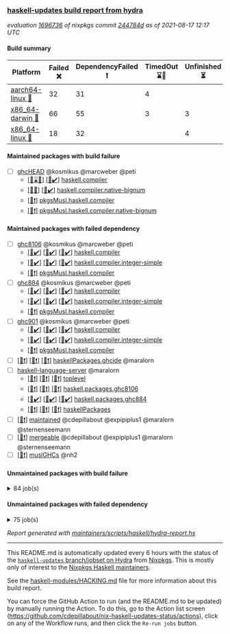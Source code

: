 ### [haskell-updates build report from hydra](https://hydra.nixos.org/jobset/nixpkgs/haskell-updates)
*evaluation [1696736](https://hydra.nixos.org/eval/1696736) of nixpkgs commit [244784d](https://github.com/NixOS/nixpkgs/commits/244784d1322ca553c2501abaffbe91b36bf20ef6) as of 2021-08-17 12:17 UTC*
#### Build summary

 | Platform | Failed :x: | DependencyFailed :heavy_exclamation_mark: | TimedOut :hourglass::no_entry_sign: | Unfinished :hourglass_flowing_sand: | Success :heavy_check_mark: | 
 | --- | --- | --- | --- | --- | --- | 
 | [aarch64-linux :iphone:](https://hydra.nixos.org/eval/1696736?filter=.aarch64-linux) | 32 | 31 | 4 |  | 6650 | 
 | [x86_64-darwin :apple:](https://hydra.nixos.org/eval/1696736?filter=.x86_64-darwin) | 66 | 55 | 3 | 3 | 6543 | 
 | [x86_64-linux :penguin:](https://hydra.nixos.org/eval/1696736?filter=.x86_64-linux) | 18 | 32 |  | 4 | 6715 | 
#### Maintained packages with build failure
- [ ] [ghcHEAD](https://hydra.nixos.org/eval/1696736?filter=ghcHEAD) @kosmikus @marcweber @peti
  - [[:apple::hourglass::no_entry_sign:]](https://hydra.nixos.org/build/149762652) [[:penguin::heavy_check_mark:]](https://hydra.nixos.org/build/149762655) [haskell.compiler](https://hydra.nixos.org/eval/1696736?filter=haskell.compiler.ghcHEAD)
  - [[:apple::x:]](https://hydra.nixos.org/build/149762651) [[:penguin::heavy_check_mark:]](https://hydra.nixos.org/build/149762660) [haskell.compiler.native-bignum](https://hydra.nixos.org/eval/1696736?filter=haskell.compiler.native-bignum.ghcHEAD)
  -  [[:penguin::heavy_exclamation_mark:]](https://hydra.nixos.org/build/149762654) [pkgsMusl.haskell.compiler](https://hydra.nixos.org/eval/1696736?filter=pkgsMusl.haskell.compiler.ghcHEAD)
  -  [[:penguin::heavy_exclamation_mark:]](https://hydra.nixos.org/build/149762657) [pkgsMusl.haskell.compiler.native-bignum](https://hydra.nixos.org/eval/1696736?filter=pkgsMusl.haskell.compiler.native-bignum.ghcHEAD)
#### Maintained packages with failed dependency
- [ ] [ghc8106](https://hydra.nixos.org/eval/1696736?filter=ghc8106) @kosmikus @marcweber @peti
  - [[:iphone::heavy_check_mark:]](https://hydra.nixos.org/build/150094919) [[:apple::heavy_check_mark:]](https://hydra.nixos.org/build/150090377) [[:penguin::heavy_check_mark:]](https://hydra.nixos.org/build/150082531) [haskell.compiler](https://hydra.nixos.org/eval/1696736?filter=haskell.compiler.ghc8106)
  - [[:iphone::heavy_check_mark:]](https://hydra.nixos.org/build/150095491) [[:apple::heavy_check_mark:]](https://hydra.nixos.org/build/150099291) [[:penguin::heavy_check_mark:]](https://hydra.nixos.org/build/150099706) [haskell.compiler.integer-simple](https://hydra.nixos.org/eval/1696736?filter=haskell.compiler.integer-simple.ghc8106)
  -   [[:penguin::heavy_exclamation_mark:]](https://hydra.nixos.org/build/150082017) [pkgsMusl.haskell.compiler](https://hydra.nixos.org/eval/1696736?filter=pkgsMusl.haskell.compiler.ghc8106)
- [ ] [ghc884](https://hydra.nixos.org/eval/1696736?filter=ghc884) @kosmikus @marcweber @peti
  - [[:iphone::heavy_check_mark:]](https://hydra.nixos.org/build/149075490) [[:apple::heavy_check_mark:]](https://hydra.nixos.org/build/149083306) [[:penguin::heavy_check_mark:]](https://hydra.nixos.org/build/149066528) [haskell.compiler](https://hydra.nixos.org/eval/1696736?filter=haskell.compiler.ghc884)
  - [[:iphone::heavy_check_mark:]](https://hydra.nixos.org/build/149083386) [[:apple::heavy_check_mark:]](https://hydra.nixos.org/build/149077833) [[:penguin::heavy_check_mark:]](https://hydra.nixos.org/build/149077975) [haskell.compiler.integer-simple](https://hydra.nixos.org/eval/1696736?filter=haskell.compiler.integer-simple.ghc884)
  -   [[:penguin::heavy_exclamation_mark:]](https://hydra.nixos.org/build/149067042) [pkgsMusl.haskell.compiler](https://hydra.nixos.org/eval/1696736?filter=pkgsMusl.haskell.compiler.ghc884)
- [ ] [ghc901](https://hydra.nixos.org/eval/1696736?filter=ghc901) @kosmikus @marcweber @peti
  - [[:iphone::heavy_check_mark:]](https://hydra.nixos.org/build/149068612) [[:apple::heavy_check_mark:]](https://hydra.nixos.org/build/149075244) [[:penguin::heavy_check_mark:]](https://hydra.nixos.org/build/149070685) [haskell.compiler](https://hydra.nixos.org/eval/1696736?filter=haskell.compiler.ghc901)
  - [[:iphone::heavy_check_mark:]](https://hydra.nixos.org/build/149066552) [[:apple::heavy_check_mark:]](https://hydra.nixos.org/build/149080745) [[:penguin::heavy_check_mark:]](https://hydra.nixos.org/build/149081821) [haskell.compiler.integer-simple](https://hydra.nixos.org/eval/1696736?filter=haskell.compiler.integer-simple.ghc901)
  -   [[:penguin::heavy_exclamation_mark:]](https://hydra.nixos.org/build/149065866) [pkgsMusl.haskell.compiler](https://hydra.nixos.org/eval/1696736?filter=pkgsMusl.haskell.compiler.ghc901)
- [ ] [[:iphone::heavy_exclamation_mark:]](https://hydra.nixos.org/build/150090385) [[:apple::heavy_exclamation_mark:]](https://hydra.nixos.org/build/150094978) [[:penguin::heavy_exclamation_mark:]](https://hydra.nixos.org/build/150099714) [haskellPackages.ghcide](https://hydra.nixos.org/eval/1696736?filter=haskellPackages.ghcide) @maralorn
- [ ] [haskell-language-server](https://hydra.nixos.org/eval/1696736?filter=haskell-language-server) @maralorn
  - [[:iphone::heavy_exclamation_mark:]](https://hydra.nixos.org/build/150098978) [[:apple::heavy_exclamation_mark:]](https://hydra.nixos.org/build/150089108) [[:penguin::heavy_exclamation_mark:]](https://hydra.nixos.org/build/150090858) [toplevel](https://hydra.nixos.org/eval/1696736?filter=haskell-language-server)
  - [[:iphone::heavy_exclamation_mark:]](https://hydra.nixos.org/build/150098113) [[:apple::heavy_exclamation_mark:]](https://hydra.nixos.org/build/150084200) [[:penguin::heavy_exclamation_mark:]](https://hydra.nixos.org/build/150093971) [haskell.packages.ghc8106](https://hydra.nixos.org/eval/1696736?filter=haskell.packages.ghc8106.haskell-language-server)
  - [[:iphone::heavy_check_mark:]](https://hydra.nixos.org/build/149780245) [[:apple::heavy_check_mark:]](https://hydra.nixos.org/build/149780210) [[:penguin::heavy_check_mark:]](https://hydra.nixos.org/build/149780195) [haskell.packages.ghc884](https://hydra.nixos.org/eval/1696736?filter=haskell.packages.ghc884.haskell-language-server)
  - [[:iphone::heavy_exclamation_mark:]](https://hydra.nixos.org/build/150085239) [[:apple::heavy_exclamation_mark:]](https://hydra.nixos.org/build/150089340) [[:penguin::heavy_exclamation_mark:]](https://hydra.nixos.org/build/150097246) [haskellPackages](https://hydra.nixos.org/eval/1696736?filter=haskellPackages.haskell-language-server)
- [ ] [[:penguin::heavy_exclamation_mark:]](https://hydra.nixos.org/build/150113907) [maintained](https://hydra.nixos.org/eval/1696736?filter=maintained) @cdepillabout @expipiplus1 @maralorn @sternenseemann
- [ ] [[:penguin::heavy_exclamation_mark:]](https://hydra.nixos.org/build/150084491) [mergeable](https://hydra.nixos.org/eval/1696736?filter=mergeable) @cdepillabout @expipiplus1 @maralorn @sternenseemann
- [ ] [[:penguin::heavy_exclamation_mark:]](https://hydra.nixos.org/build/150114134) [muslGHCs](https://hydra.nixos.org/eval/1696736?filter=muslGHCs) @nh2
#### Unmaintained packages with build failure
<details><summary>84 job(s) </summary>

- [ ] [[:iphone::heavy_check_mark:]](https://hydra.nixos.org/build/150088361) [[:apple::x:]](https://hydra.nixos.org/build/150084937) [[:penguin::heavy_check_mark:]](https://hydra.nixos.org/build/150081648) [haskellPackages.FractalArt](https://hydra.nixos.org/eval/1696736?filter=haskellPackages.FractalArt) 
- [ ] [[:iphone::x:]](https://hydra.nixos.org/build/150090257) [[:apple::heavy_check_mark:]](https://hydra.nixos.org/build/150097595) [[:penguin::heavy_check_mark:]](https://hydra.nixos.org/build/150091237) [haskellPackages.HsASA](https://hydra.nixos.org/eval/1696736?filter=haskellPackages.HsASA) 
- [ ] [[:iphone::x:]](https://hydra.nixos.org/build/150091684) [[:apple::heavy_check_mark:]](https://hydra.nixos.org/build/150099072) [[:penguin::heavy_check_mark:]](https://hydra.nixos.org/build/150098716) [haskellPackages.OrderedBits](https://hydra.nixos.org/eval/1696736?filter=haskellPackages.OrderedBits) 
- [ ] [[:iphone::x:]](https://hydra.nixos.org/build/150099815) [[:apple::x:]](https://hydra.nixos.org/build/150085285) [[:penguin::x:]](https://hydra.nixos.org/build/150083936) [haskellPackages.Yogurt](https://hydra.nixos.org/eval/1696736?filter=haskellPackages.Yogurt) 
- [ ] [[:iphone::x:]](https://hydra.nixos.org/build/150100570) [[:apple::heavy_check_mark:]](https://hydra.nixos.org/build/150097972) [[:penguin::heavy_check_mark:]](https://hydra.nixos.org/build/150088179) [haskellPackages.accelerate-llvm](https://hydra.nixos.org/eval/1696736?filter=haskellPackages.accelerate-llvm) 
- [ ] [[:iphone::x:]](https://hydra.nixos.org/build/150091924) [[:apple::x:]](https://hydra.nixos.org/build/150097759) [[:penguin::x:]](https://hydra.nixos.org/build/150097808) [haskellPackages.arith-encode](https://hydra.nixos.org/eval/1696736?filter=haskellPackages.arith-encode) 
- [ ] [[:iphone::heavy_check_mark:]](https://hydra.nixos.org/build/150083078) [[:apple::heavy_check_mark:]](https://hydra.nixos.org/build/150101258) [[:penguin::x:]](https://hydra.nixos.org/build/150100430) [haskellPackages.astro](https://hydra.nixos.org/eval/1696736?filter=haskellPackages.astro) 
- [ ] [[:iphone::x:]](https://hydra.nixos.org/build/150093322) [[:apple::x:]](https://hydra.nixos.org/build/150083708) [[:penguin::x:]](https://hydra.nixos.org/build/150087521) [haskellPackages.byline](https://hydra.nixos.org/eval/1696736?filter=haskellPackages.byline) 
- [ ] [[:iphone::heavy_check_mark:]](https://hydra.nixos.org/build/150099520) [[:apple::x:]](https://hydra.nixos.org/build/150097420) [[:penguin::heavy_check_mark:]](https://hydra.nixos.org/build/150089790) [haskellPackages.chiphunk](https://hydra.nixos.org/eval/1696736?filter=haskellPackages.chiphunk) 
- [ ] [[:iphone::x:]](https://hydra.nixos.org/build/150095128) [[:apple::x:]](https://hydra.nixos.org/build/150085174) [[:penguin::x:]](https://hydra.nixos.org/build/150096624) [haskellPackages.containers-unicode-symbols](https://hydra.nixos.org/eval/1696736?filter=haskellPackages.containers-unicode-symbols) 
- [ ] [[:iphone::heavy_check_mark:]](https://hydra.nixos.org/build/150083367) [[:apple::x:]](https://hydra.nixos.org/build/150092679) [[:penguin::heavy_check_mark:]](https://hydra.nixos.org/build/150096606) [haskellPackages.discount](https://hydra.nixos.org/eval/1696736?filter=haskellPackages.discount) 
- [ ] [[:iphone::heavy_check_mark:]](https://hydra.nixos.org/build/150100849) [[:apple::x:]](https://hydra.nixos.org/build/150082699) [[:penguin::heavy_check_mark:]](https://hydra.nixos.org/build/150100815) [haskellPackages.diskhash](https://hydra.nixos.org/eval/1696736?filter=haskellPackages.diskhash) 
- [ ] [[:iphone::heavy_check_mark:]](https://hydra.nixos.org/build/150099687) [[:apple::heavy_check_mark:]](https://hydra.nixos.org/build/150087104) [[:penguin::x:]](https://hydra.nixos.org/build/150091699) [haskellPackages.docusign-base](https://hydra.nixos.org/eval/1696736?filter=haskellPackages.docusign-base) 
- [ ] [[:iphone::x:]](https://hydra.nixos.org/build/150081618) [[:apple::x:]](https://hydra.nixos.org/build/150095149) [[:penguin::heavy_check_mark:]](https://hydra.nixos.org/build/150082159) [haskellPackages.easytensor](https://hydra.nixos.org/eval/1696736?filter=haskellPackages.easytensor) 
- [ ] [[:iphone::heavy_check_mark:]](https://hydra.nixos.org/build/150088520) [[:apple::x:]](https://hydra.nixos.org/build/150087774) [[:penguin::heavy_check_mark:]](https://hydra.nixos.org/build/150085729) [haskellPackages.epub-tools](https://hydra.nixos.org/eval/1696736?filter=haskellPackages.epub-tools) 
- [ ] [[:iphone::heavy_check_mark:]](https://hydra.nixos.org/build/150084799) [[:apple::x:]](https://hydra.nixos.org/build/150093320) [[:penguin::heavy_check_mark:]](https://hydra.nixos.org/build/150096444) [haskellPackages.exinst](https://hydra.nixos.org/eval/1696736?filter=haskellPackages.exinst) 
- [ ] [[:iphone::heavy_check_mark:]](https://hydra.nixos.org/build/150101223) [[:apple::x:]](https://hydra.nixos.org/build/150092715) [[:penguin::heavy_check_mark:]](https://hydra.nixos.org/build/150084873) [haskellPackages.float128](https://hydra.nixos.org/eval/1696736?filter=haskellPackages.float128) 
- [ ] [[:iphone::x:]](https://hydra.nixos.org/build/150094536) [[:apple::heavy_check_mark:]](https://hydra.nixos.org/build/150095176) [[:penguin::heavy_check_mark:]](https://hydra.nixos.org/build/150093423) [haskellPackages.freetype2](https://hydra.nixos.org/eval/1696736?filter=haskellPackages.freetype2) 
- [ ] [[:iphone::x:]](https://hydra.nixos.org/build/150095215) [[:apple::x:]](https://hydra.nixos.org/build/150081029) [[:penguin::x:]](https://hydra.nixos.org/build/150093314) [haskellPackages.ghc-api-compat](https://hydra.nixos.org/eval/1696736?filter=haskellPackages.ghc-api-compat) 
- [ ] [[:iphone::heavy_check_mark:]](https://hydra.nixos.org/build/150098710) [[:apple::x:]](https://hydra.nixos.org/build/150083038) [[:penguin::heavy_check_mark:]](https://hydra.nixos.org/build/150098406) [haskellPackages.gi-gdkx11](https://hydra.nixos.org/eval/1696736?filter=haskellPackages.gi-gdkx11) 
- [ ] [[:iphone::x:]](https://hydra.nixos.org/build/150086836) [[:penguin::heavy_check_mark:]](https://hydra.nixos.org/build/150096892) [haskellPackages.gnome-keyring](https://hydra.nixos.org/eval/1696736?filter=haskellPackages.gnome-keyring) 
- [ ] [[:iphone::heavy_check_mark:]](https://hydra.nixos.org/build/150088819) [[:apple::x:]](https://hydra.nixos.org/build/150087012) [[:penguin::heavy_check_mark:]](https://hydra.nixos.org/build/150081872) [haskellPackages.gtk-traymanager](https://hydra.nixos.org/eval/1696736?filter=haskellPackages.gtk-traymanager) 
- [ ] [[:iphone::heavy_check_mark:]](https://hydra.nixos.org/build/150091424) [[:apple::x:]](https://hydra.nixos.org/build/150096007) [[:penguin::heavy_check_mark:]](https://hydra.nixos.org/build/150083759) [haskellPackages.hamid](https://hydra.nixos.org/eval/1696736?filter=haskellPackages.hamid) 
- [ ] [[:iphone::heavy_check_mark:]](https://hydra.nixos.org/build/150088615) [[:apple::x:]](https://hydra.nixos.org/build/150081839) [[:penguin::heavy_check_mark:]](https://hydra.nixos.org/build/150092032) [haskellPackages.hid](https://hydra.nixos.org/eval/1696736?filter=haskellPackages.hid) 
- [ ] [[:iphone::heavy_check_mark:]](https://hydra.nixos.org/build/150097118) [[:apple::x:]](https://hydra.nixos.org/build/150090143) [[:penguin::heavy_check_mark:]](https://hydra.nixos.org/build/150100494) [haskellPackages.higher-leveldb](https://hydra.nixos.org/eval/1696736?filter=haskellPackages.higher-leveldb) 
- [ ] [[:iphone::heavy_check_mark:]](https://hydra.nixos.org/build/150085985) [[:apple::x:]](https://hydra.nixos.org/build/150091049) [[:penguin::heavy_check_mark:]](https://hydra.nixos.org/build/150084549) [haskellPackages.highlight](https://hydra.nixos.org/eval/1696736?filter=haskellPackages.highlight) 
- [ ] [[:iphone::heavy_check_mark:]](https://hydra.nixos.org/build/150094343) [[:apple::x:]](https://hydra.nixos.org/build/150094632) [[:penguin::heavy_check_mark:]](https://hydra.nixos.org/build/150086907) [haskellPackages.hmatrix-morpheus](https://hydra.nixos.org/eval/1696736?filter=haskellPackages.hmatrix-morpheus) 
- [ ] [[:iphone::heavy_check_mark:]](https://hydra.nixos.org/build/150086254) [[:apple::x:]](https://hydra.nixos.org/build/150086607) [[:penguin::heavy_check_mark:]](https://hydra.nixos.org/build/150097123) [haskellPackages.hmidi](https://hydra.nixos.org/eval/1696736?filter=haskellPackages.hmidi) 
- [ ] [[:iphone::x:]](https://hydra.nixos.org/build/150086379) [[:apple::x:]](https://hydra.nixos.org/build/150089456) [[:penguin::x:]](https://hydra.nixos.org/build/150089039) [haskellPackages.hoq](https://hydra.nixos.org/eval/1696736?filter=haskellPackages.hoq) 
- [ ] [[:iphone::x:]](https://hydra.nixos.org/build/150098660) [[:apple::heavy_check_mark:]](https://hydra.nixos.org/build/150096916) [[:penguin::heavy_check_mark:]](https://hydra.nixos.org/build/150081785) [haskellPackages.hq](https://hydra.nixos.org/eval/1696736?filter=haskellPackages.hq) 
- [ ] [[:iphone::heavy_check_mark:]](https://hydra.nixos.org/build/150091597) [[:apple::x:]](https://hydra.nixos.org/build/150088213) [[:penguin::heavy_check_mark:]](https://hydra.nixos.org/build/150082068) [haskellPackages.hs](https://hydra.nixos.org/eval/1696736?filter=haskellPackages.hs) 
- [ ] [[:iphone::x:]](https://hydra.nixos.org/build/150093380) [[:apple::x:]](https://hydra.nixos.org/build/150084426) [[:penguin::x:]](https://hydra.nixos.org/build/150099587) [haskellPackages.hsnock](https://hydra.nixos.org/eval/1696736?filter=haskellPackages.hsnock) 
- [ ] [[:iphone::heavy_check_mark:]](https://hydra.nixos.org/build/150085242) [[:apple::x:]](https://hydra.nixos.org/build/150095195) [[:penguin::heavy_check_mark:]](https://hydra.nixos.org/build/150082480) [haskellPackages.hsshellscript](https://hydra.nixos.org/eval/1696736?filter=haskellPackages.hsshellscript) 
- [ ] [[:iphone::heavy_check_mark:]](https://hydra.nixos.org/build/150084722) [[:apple::x:]](https://hydra.nixos.org/build/150088405) [[:penguin::heavy_check_mark:]](https://hydra.nixos.org/build/150100156) [haskellPackages.hssourceinfo](https://hydra.nixos.org/eval/1696736?filter=haskellPackages.hssourceinfo) 
- [ ] [[:iphone::heavy_check_mark:]](https://hydra.nixos.org/build/150093487) [[:apple::x:]](https://hydra.nixos.org/build/150084561) [[:penguin::heavy_check_mark:]](https://hydra.nixos.org/build/150085945) [haskellPackages.huckleberry](https://hydra.nixos.org/eval/1696736?filter=haskellPackages.huckleberry) 
- [ ] [[:iphone::x:]](https://hydra.nixos.org/build/150098645) [[:apple::x:]](https://hydra.nixos.org/build/150100675) [[:penguin::x:]](https://hydra.nixos.org/build/150095014) [haskellPackages.husky](https://hydra.nixos.org/eval/1696736?filter=haskellPackages.husky) 
- [ ] [[:iphone::heavy_check_mark:]](https://hydra.nixos.org/build/150090832) [[:apple::x:]](https://hydra.nixos.org/build/150097546) [[:penguin::heavy_check_mark:]](https://hydra.nixos.org/build/150082541) [haskellPackages.ipcvar](https://hydra.nixos.org/eval/1696736?filter=haskellPackages.ipcvar) 
- [ ] [[:iphone::heavy_check_mark:]](https://hydra.nixos.org/build/150088565) [[:apple::x:]](https://hydra.nixos.org/build/150091925) [[:penguin::heavy_check_mark:]](https://hydra.nixos.org/build/150100081) [haskellPackages.junit-xml](https://hydra.nixos.org/eval/1696736?filter=haskellPackages.junit-xml) 
- [ ] [[:iphone::heavy_check_mark:]](https://hydra.nixos.org/build/150097453) [[:apple::x:]](https://hydra.nixos.org/build/150099205) [[:penguin::heavy_check_mark:]](https://hydra.nixos.org/build/150095013) [haskellPackages.keep-alive](https://hydra.nixos.org/eval/1696736?filter=haskellPackages.keep-alive) 
- [ ] [[:iphone::heavy_check_mark:]](https://hydra.nixos.org/build/150093357) [[:apple::x:]](https://hydra.nixos.org/build/150089917) [[:penguin::heavy_check_mark:]](https://hydra.nixos.org/build/150094822) [haskellPackages.leveldb-haskell-fork](https://hydra.nixos.org/eval/1696736?filter=haskellPackages.leveldb-haskell-fork) 
- [ ] [[:iphone::x:]](https://hydra.nixos.org/build/150082816) [[:apple::heavy_check_mark:]](https://hydra.nixos.org/build/150091376) [[:penguin::heavy_check_mark:]](https://hydra.nixos.org/build/150086974) [haskellPackages.libBF](https://hydra.nixos.org/eval/1696736?filter=haskellPackages.libBF) 
- [ ] [[:iphone::heavy_check_mark:]](https://hydra.nixos.org/build/150082416) [[:apple::x:]](https://hydra.nixos.org/build/150096175) [[:penguin::heavy_check_mark:]](https://hydra.nixos.org/build/150086004) [haskellPackages.loc](https://hydra.nixos.org/eval/1696736?filter=haskellPackages.loc) 
- [ ] [[:iphone::x:]](https://hydra.nixos.org/build/150087445) [[:apple::heavy_check_mark:]](https://hydra.nixos.org/build/150089666) [[:penguin::heavy_check_mark:]](https://hydra.nixos.org/build/150090581) [haskellPackages.long-double](https://hydra.nixos.org/eval/1696736?filter=haskellPackages.long-double) 
- [ ] [[:iphone::heavy_check_mark:]](https://hydra.nixos.org/build/150096988) [[:apple::x:]](https://hydra.nixos.org/build/150095977) [[:penguin::heavy_check_mark:]](https://hydra.nixos.org/build/150089210) [haskellPackages.mediawiki2latex](https://hydra.nixos.org/eval/1696736?filter=haskellPackages.mediawiki2latex) 
- [ ] [[:iphone::heavy_check_mark:]](https://hydra.nixos.org/build/150086110) [[:apple::x:]](https://hydra.nixos.org/build/150081670) [[:penguin::heavy_check_mark:]](https://hydra.nixos.org/build/150101005) [haskellPackages.mercury-api](https://hydra.nixos.org/eval/1696736?filter=haskellPackages.mercury-api) 
- [ ] [[:iphone::x:]](https://hydra.nixos.org/build/150088138) [[:apple::x:]](https://hydra.nixos.org/build/150084525) [[:penguin::x:]](https://hydra.nixos.org/build/150091133) [haskellPackages.miniforth](https://hydra.nixos.org/eval/1696736?filter=haskellPackages.miniforth) 
- [ ] [[:iphone::x:]](https://hydra.nixos.org/build/150099672) [[:apple::x:]](https://hydra.nixos.org/build/150083942) [[:penguin::x:]](https://hydra.nixos.org/build/150099244) [haskellPackages.mkcabal](https://hydra.nixos.org/eval/1696736?filter=haskellPackages.mkcabal) 
- [ ] [[:iphone::heavy_check_mark:]](https://hydra.nixos.org/build/150086031) [[:apple::x:]](https://hydra.nixos.org/build/150087128) [[:penguin::heavy_check_mark:]](https://hydra.nixos.org/build/150098647) [haskellPackages.nano-cryptr](https://hydra.nixos.org/eval/1696736?filter=haskellPackages.nano-cryptr) 
- [ ] [[:iphone::x:]](https://hydra.nixos.org/build/150086905) [[:apple::heavy_check_mark:]](https://hydra.nixos.org/build/150097185) [[:penguin::heavy_check_mark:]](https://hydra.nixos.org/build/150090394) [haskellPackages.nlopt-haskell](https://hydra.nixos.org/eval/1696736?filter=haskellPackages.nlopt-haskell) 
- [ ] [[:iphone::heavy_check_mark:]](https://hydra.nixos.org/build/150082464) [[:apple::x:]](https://hydra.nixos.org/build/150092234) [[:penguin::heavy_check_mark:]](https://hydra.nixos.org/build/150084341) [haskellPackages.opencv](https://hydra.nixos.org/eval/1696736?filter=haskellPackages.opencv) 
- [ ] [[:iphone::heavy_check_mark:]](https://hydra.nixos.org/build/150086804) [[:apple::x:]](https://hydra.nixos.org/build/150095578) [[:penguin::heavy_check_mark:]](https://hydra.nixos.org/build/150098070) [haskellPackages.persistent-pagination](https://hydra.nixos.org/eval/1696736?filter=haskellPackages.persistent-pagination) 
- [ ] [[:iphone::x:]](https://hydra.nixos.org/build/150096747) [[:apple::heavy_check_mark:]](https://hydra.nixos.org/build/150088680) [[:penguin::heavy_check_mark:]](https://hydra.nixos.org/build/150082326) [haskellPackages.picosat](https://hydra.nixos.org/eval/1696736?filter=haskellPackages.picosat) 
- [ ] [[:iphone::heavy_check_mark:]](https://hydra.nixos.org/build/150091270) [[:apple::x:]](https://hydra.nixos.org/build/150089249) [[:penguin::heavy_check_mark:]](https://hydra.nixos.org/build/150087715) [haskellPackages.ping-wrapper](https://hydra.nixos.org/eval/1696736?filter=haskellPackages.ping-wrapper) 
- [ ] [[:iphone::heavy_check_mark:]](https://hydra.nixos.org/build/150100366) [[:apple::x:]](https://hydra.nixos.org/build/150091748) [[:penguin::heavy_check_mark:]](https://hydra.nixos.org/build/150097551) [haskellPackages.pipes-zlib](https://hydra.nixos.org/eval/1696736?filter=haskellPackages.pipes-zlib) 
- [ ] [[:iphone::x:]](https://hydra.nixos.org/build/150099669) [[:apple::heavy_check_mark:]](https://hydra.nixos.org/build/150089238) [[:penguin::heavy_check_mark:]](https://hydra.nixos.org/build/150087439) [haskellPackages.poker](https://hydra.nixos.org/eval/1696736?filter=haskellPackages.poker) 
- [ ] [[:iphone::x:]](https://hydra.nixos.org/build/150092632) [[:apple::x:]](https://hydra.nixos.org/build/150099948) [[:penguin::x:]](https://hydra.nixos.org/build/150092320) [haskellPackages.pomaps](https://hydra.nixos.org/eval/1696736?filter=haskellPackages.pomaps) 
- [ ] [[:iphone::heavy_check_mark:]](https://hydra.nixos.org/build/150082444) [[:apple::x:]](https://hydra.nixos.org/build/150090439) [[:penguin::heavy_check_mark:]](https://hydra.nixos.org/build/150091857) [haskellPackages.posix-socket](https://hydra.nixos.org/eval/1696736?filter=haskellPackages.posix-socket) 
- [ ] [[:iphone::heavy_check_mark:]](https://hydra.nixos.org/build/150090041) [[:apple::x:]](https://hydra.nixos.org/build/150082567) [[:penguin::heavy_check_mark:]](https://hydra.nixos.org/build/150090200) [haskellPackages.posix-timer](https://hydra.nixos.org/eval/1696736?filter=haskellPackages.posix-timer) 
- [ ] [[:iphone::heavy_check_mark:]](https://hydra.nixos.org/build/150088861) [[:apple::heavy_check_mark:]](https://hydra.nixos.org/build/150088538) [[:penguin::x:]](https://hydra.nixos.org/build/150092382) [haskellPackages.powerqueue-distributed](https://hydra.nixos.org/eval/1696736?filter=haskellPackages.powerqueue-distributed) 
- [ ] [[:iphone::heavy_check_mark:]](https://hydra.nixos.org/build/150087895) [[:apple::x:]](https://hydra.nixos.org/build/150086976) [[:penguin::heavy_check_mark:]](https://hydra.nixos.org/build/150101233) [haskellPackages.pthread](https://hydra.nixos.org/eval/1696736?filter=haskellPackages.pthread) 
- [ ] [[:iphone::x:]](https://hydra.nixos.org/build/150088511) [[:apple::heavy_check_mark:]](https://hydra.nixos.org/build/150096613) [[:penguin::heavy_check_mark:]](https://hydra.nixos.org/build/150088256) [haskellPackages.ptr-poker](https://hydra.nixos.org/eval/1696736?filter=haskellPackages.ptr-poker) 
- [ ] [[:iphone::x:]](https://hydra.nixos.org/build/150084202) [[:apple::x:]](https://hydra.nixos.org/build/150098874) [[:penguin::x:]](https://hydra.nixos.org/build/150098680) [haskellPackages.questioner](https://hydra.nixos.org/eval/1696736?filter=haskellPackages.questioner) 
- [ ] [[:iphone::x:]](https://hydra.nixos.org/build/150083952) [[:apple::x:]](https://hydra.nixos.org/build/150099427) [[:penguin::x:]](https://hydra.nixos.org/build/150092258) [haskellPackages.readline-statevar](https://hydra.nixos.org/eval/1696736?filter=haskellPackages.readline-statevar) 
- [ ] [[:iphone::heavy_check_mark:]](https://hydra.nixos.org/build/150084781) [[:apple::x:]](https://hydra.nixos.org/build/150085169) [[:penguin::heavy_check_mark:]](https://hydra.nixos.org/build/150094434) [haskellPackages.sandwich-webdriver](https://hydra.nixos.org/eval/1696736?filter=haskellPackages.sandwich-webdriver) 
- [ ] [[:iphone::heavy_check_mark:]](https://hydra.nixos.org/build/150086689) [[:apple::x:]](https://hydra.nixos.org/build/150084581) [[:penguin::heavy_check_mark:]](https://hydra.nixos.org/build/150081596) [haskellPackages.sdp](https://hydra.nixos.org/eval/1696736?filter=haskellPackages.sdp) 
- [ ] [[:iphone::heavy_check_mark:]](https://hydra.nixos.org/build/150097781) [[:apple::x:]](https://hydra.nixos.org/build/150082829) [[:penguin::heavy_check_mark:]](https://hydra.nixos.org/build/150100972) [haskellPackages.select](https://hydra.nixos.org/eval/1696736?filter=haskellPackages.select) 
- [ ] [[:iphone::heavy_check_mark:]](https://hydra.nixos.org/build/150089711) [[:apple::x:]](https://hydra.nixos.org/build/150083820) [[:penguin::heavy_check_mark:]](https://hydra.nixos.org/build/150096584) [haskellPackages.sequence-formats](https://hydra.nixos.org/eval/1696736?filter=haskellPackages.sequence-formats) 
- [ ] [[:iphone::heavy_check_mark:]](https://hydra.nixos.org/build/150086857) [[:apple::x:]](https://hydra.nixos.org/build/150098397) [[:penguin::heavy_check_mark:]](https://hydra.nixos.org/build/150099190) [haskellPackages.shared-memory](https://hydra.nixos.org/eval/1696736?filter=haskellPackages.shared-memory) 
- [ ] [[:iphone::x:]](https://hydra.nixos.org/build/150100004) [[:apple::x:]](https://hydra.nixos.org/build/150093472) [[:penguin::x:]](https://hydra.nixos.org/build/150097161) [haskellPackages.swearjure](https://hydra.nixos.org/eval/1696736?filter=haskellPackages.swearjure) 
- [ ] [[:iphone::heavy_check_mark:]](https://hydra.nixos.org/build/150088301) [[:apple::x:]](https://hydra.nixos.org/build/150101229) [[:penguin::heavy_check_mark:]](https://hydra.nixos.org/build/150082314) [haskellPackages.sysinfo](https://hydra.nixos.org/eval/1696736?filter=haskellPackages.sysinfo) 
- [ ] [[:iphone::heavy_check_mark:]](https://hydra.nixos.org/build/150090216) [[:apple::x:]](https://hydra.nixos.org/build/150083960) [[:penguin::heavy_check_mark:]](https://hydra.nixos.org/build/150088038) [haskellPackages.tailfile-hinotify](https://hydra.nixos.org/eval/1696736?filter=haskellPackages.tailfile-hinotify) 
- [ ] [[:iphone::heavy_check_mark:]](https://hydra.nixos.org/build/150094888) [[:apple::x:]](https://hydra.nixos.org/build/150096358) [[:penguin::heavy_check_mark:]](https://hydra.nixos.org/build/150099002) [haskellPackages.thyme](https://hydra.nixos.org/eval/1696736?filter=haskellPackages.thyme) 
- [ ] [[:iphone::x:]](https://hydra.nixos.org/build/150098818) [[:apple::x:]](https://hydra.nixos.org/build/150096510) [[:penguin::x:]](https://hydra.nixos.org/build/150095010) [haskellPackages.twitter](https://hydra.nixos.org/eval/1696736?filter=haskellPackages.twitter) 
- [ ] [[:iphone::x:]](https://hydra.nixos.org/build/150088383) [[:apple::heavy_check_mark:]](https://hydra.nixos.org/build/150089749) [[:penguin::heavy_check_mark:]](https://hydra.nixos.org/build/150088510) [haskellPackages.type-natural](https://hydra.nixos.org/eval/1696736?filter=haskellPackages.type-natural) 
- [ ] [[:iphone::heavy_check_mark:]](https://hydra.nixos.org/build/150092802) [[:apple::x:]](https://hydra.nixos.org/build/150095413) [[:penguin::heavy_check_mark:]](https://hydra.nixos.org/build/150092743) [haskellPackages.tz](https://hydra.nixos.org/eval/1696736?filter=haskellPackages.tz) 
- [ ] [[:iphone::x:]](https://hydra.nixos.org/build/150095472) [[:apple::heavy_check_mark:]](https://hydra.nixos.org/build/150094017) [[:penguin::heavy_check_mark:]](https://hydra.nixos.org/build/150094116) [haskellPackages.unicode-properties](https://hydra.nixos.org/eval/1696736?filter=haskellPackages.unicode-properties) 
- [ ] [[:iphone::x:]](https://hydra.nixos.org/build/150101167) [[:apple::heavy_check_mark:]](https://hydra.nixos.org/build/150081544) [[:penguin::heavy_check_mark:]](https://hydra.nixos.org/build/150097755) [haskellPackages.wiringPi](https://hydra.nixos.org/eval/1696736?filter=haskellPackages.wiringPi) 
- [ ] [[:iphone::heavy_check_mark:]](https://hydra.nixos.org/build/150092867) [[:apple::x:]](https://hydra.nixos.org/build/150082400) [[:penguin::heavy_check_mark:]](https://hydra.nixos.org/build/150100134) [tests.haskell.writers](https://hydra.nixos.org/eval/1696736?filter=tests.haskell.writers) 
- [ ] [[:iphone::x:]](https://hydra.nixos.org/build/150090535) [[:apple::heavy_check_mark:]](https://hydra.nixos.org/build/150099922) [[:penguin::heavy_check_mark:]](https://hydra.nixos.org/build/150098210) [haskellPackages.x86-64bit](https://hydra.nixos.org/eval/1696736?filter=haskellPackages.x86-64bit) 
- [ ] [[:iphone::heavy_check_mark:]](https://hydra.nixos.org/build/150098446) [[:apple::x:]](https://hydra.nixos.org/build/150089536) [[:penguin::heavy_check_mark:]](https://hydra.nixos.org/build/150089403) [haskellPackages.xmonad-utils](https://hydra.nixos.org/eval/1696736?filter=haskellPackages.xmonad-utils) 
- [ ] [[:iphone::heavy_check_mark:]](https://hydra.nixos.org/build/150081162) [[:apple::x:]](https://hydra.nixos.org/build/150097935) [[:penguin::heavy_check_mark:]](https://hydra.nixos.org/build/150085415) [haskellPackages.yoga](https://hydra.nixos.org/eval/1696736?filter=haskellPackages.yoga) 
- [ ] [[:iphone::heavy_check_mark:]](https://hydra.nixos.org/build/150090526) [[:apple::x:]](https://hydra.nixos.org/build/150086711) [[:penguin::heavy_check_mark:]](https://hydra.nixos.org/build/150081967) [haskellPackages.zip](https://hydra.nixos.org/eval/1696736?filter=haskellPackages.zip) 
- [ ] [[:iphone::heavy_check_mark:]](https://hydra.nixos.org/build/150089898) [[:apple::x:]](https://hydra.nixos.org/build/150098427) [[:penguin::heavy_check_mark:]](https://hydra.nixos.org/build/150081637) [haskellPackages.zot](https://hydra.nixos.org/eval/1696736?filter=haskellPackages.zot) 
- [ ] [[:iphone::heavy_check_mark:]](https://hydra.nixos.org/build/150095624) [[:apple::x:]](https://hydra.nixos.org/build/150088643) [[:penguin::heavy_check_mark:]](https://hydra.nixos.org/build/150095502) [haskellPackages.zxcvbn-c](https://hydra.nixos.org/eval/1696736?filter=haskellPackages.zxcvbn-c) 
</details>

#### Unmaintained packages with failed dependency
<details><summary>75 job(s) </summary>

- [ ] [[:iphone::heavy_exclamation_mark:]](https://hydra.nixos.org/build/150088581) [[:apple::heavy_check_mark:]](https://hydra.nixos.org/build/150099351) [[:penguin::heavy_check_mark:]](https://hydra.nixos.org/build/150101345) [haskellPackages.PrimitiveArray](https://hydra.nixos.org/eval/1696736?filter=haskellPackages.PrimitiveArray) 
- [ ] [[:iphone::heavy_exclamation_mark:]](https://hydra.nixos.org/build/150099917) [[:apple::heavy_exclamation_mark:]](https://hydra.nixos.org/build/150089660) [[:penguin::heavy_exclamation_mark:]](https://hydra.nixos.org/build/150099000) [haskellPackages.Yogurt-Standalone](https://hydra.nixos.org/eval/1696736?filter=haskellPackages.Yogurt-Standalone) 
- [ ] [[:iphone::heavy_check_mark:]](https://hydra.nixos.org/build/150096854) [[:apple::heavy_exclamation_mark:]](https://hydra.nixos.org/build/150091159) [[:penguin::heavy_check_mark:]](https://hydra.nixos.org/build/150093131) [haskellPackages.antiope-es](https://hydra.nixos.org/eval/1696736?filter=haskellPackages.antiope-es) 
- [ ] [[:iphone::heavy_exclamation_mark:]](https://hydra.nixos.org/build/150098076) [[:apple::heavy_exclamation_mark:]](https://hydra.nixos.org/build/150088815) [[:penguin::heavy_check_mark:]](https://hydra.nixos.org/build/150100993) [haskellPackages.easytensor-vulkan](https://hydra.nixos.org/eval/1696736?filter=haskellPackages.easytensor-vulkan) 
- [ ] [[:iphone::heavy_exclamation_mark:]](https://hydra.nixos.org/build/150086243) [[:apple::heavy_exclamation_mark:]](https://hydra.nixos.org/build/150081046) [[:penguin::heavy_exclamation_mark:]](https://hydra.nixos.org/build/150095206) [haskellPackages.enumeration](https://hydra.nixos.org/eval/1696736?filter=haskellPackages.enumeration) 
- [ ] [[:iphone::heavy_check_mark:]](https://hydra.nixos.org/build/150081291) [[:apple::heavy_exclamation_mark:]](https://hydra.nixos.org/build/150095677) [[:penguin::heavy_check_mark:]](https://hydra.nixos.org/build/150095720) [haskellPackages.exinst-aeson](https://hydra.nixos.org/eval/1696736?filter=haskellPackages.exinst-aeson) 
- [ ] [[:iphone::heavy_check_mark:]](https://hydra.nixos.org/build/150097379) [[:apple::heavy_exclamation_mark:]](https://hydra.nixos.org/build/150099758) [[:penguin::heavy_check_mark:]](https://hydra.nixos.org/build/150084544) [haskellPackages.exinst-bytes](https://hydra.nixos.org/eval/1696736?filter=haskellPackages.exinst-bytes) 
- [ ] [[:iphone::heavy_check_mark:]](https://hydra.nixos.org/build/150099211) [[:apple::heavy_exclamation_mark:]](https://hydra.nixos.org/build/150092055) [[:penguin::heavy_check_mark:]](https://hydra.nixos.org/build/150100289) [haskellPackages.exinst-cereal](https://hydra.nixos.org/eval/1696736?filter=haskellPackages.exinst-cereal) 
- [ ] [[:iphone::heavy_check_mark:]](https://hydra.nixos.org/build/150095715) [[:apple::heavy_exclamation_mark:]](https://hydra.nixos.org/build/150096536) [[:penguin::heavy_check_mark:]](https://hydra.nixos.org/build/150097131) [haskellPackages.exinst-serialise](https://hydra.nixos.org/eval/1696736?filter=haskellPackages.exinst-serialise) 
- [ ] [[:iphone::heavy_check_mark:]](https://hydra.nixos.org/build/150086194) [[:apple::heavy_exclamation_mark:]](https://hydra.nixos.org/build/150090904) [[:penguin::heavy_check_mark:]](https://hydra.nixos.org/build/150094217) [haskellPackages.fastparser](https://hydra.nixos.org/eval/1696736?filter=haskellPackages.fastparser) 
- [ ] [hello](https://hydra.nixos.org/eval/1696736?filter=hello) 
  - [[:iphone::heavy_check_mark:]](https://hydra.nixos.org/build/150081694) [[:apple::heavy_check_mark:]](https://hydra.nixos.org/build/150091432) [[:penguin::heavy_check_mark:]](https://hydra.nixos.org/build/150094071) [haskellPackages](https://hydra.nixos.org/eval/1696736?filter=haskellPackages.hello)
  -   [[:penguin::heavy_exclamation_mark:]](https://hydra.nixos.org/build/150093942) [pkgsMusl.haskellPackages](https://hydra.nixos.org/eval/1696736?filter=pkgsMusl.haskellPackages.hello)
  -   [[:penguin::hourglass_flowing_sand:]](https://hydra.nixos.org/build/150114137) [pkgsStatic.haskell.packages.integer-simple.ghc8106](https://hydra.nixos.org/eval/1696736?filter=pkgsStatic.haskell.packages.integer-simple.ghc8106.hello)
- [ ] [[:iphone::heavy_exclamation_mark:]](https://hydra.nixos.org/build/150097139) [[:apple::heavy_exclamation_mark:]](https://hydra.nixos.org/build/150088195) [[:penguin::heavy_exclamation_mark:]](https://hydra.nixos.org/build/150082092) [haskellPackages.hls-brittany-plugin](https://hydra.nixos.org/eval/1696736?filter=haskellPackages.hls-brittany-plugin) 
- [ ] [[:iphone::heavy_exclamation_mark:]](https://hydra.nixos.org/build/150100429) [[:apple::heavy_exclamation_mark:]](https://hydra.nixos.org/build/150094549) [[:penguin::heavy_exclamation_mark:]](https://hydra.nixos.org/build/150082910) [haskellPackages.hls-class-plugin](https://hydra.nixos.org/eval/1696736?filter=haskellPackages.hls-class-plugin) 
- [ ] [[:iphone::heavy_exclamation_mark:]](https://hydra.nixos.org/build/150083266) [[:apple::heavy_exclamation_mark:]](https://hydra.nixos.org/build/150082103) [[:penguin::heavy_exclamation_mark:]](https://hydra.nixos.org/build/150093709) [haskellPackages.hls-eval-plugin](https://hydra.nixos.org/eval/1696736?filter=haskellPackages.hls-eval-plugin) 
- [ ] [[:iphone::heavy_exclamation_mark:]](https://hydra.nixos.org/build/150085086) [[:apple::heavy_exclamation_mark:]](https://hydra.nixos.org/build/150081441) [[:penguin::heavy_exclamation_mark:]](https://hydra.nixos.org/build/150091462) [haskellPackages.hls-explicit-imports-plugin](https://hydra.nixos.org/eval/1696736?filter=haskellPackages.hls-explicit-imports-plugin) 
- [ ] [[:iphone::heavy_exclamation_mark:]](https://hydra.nixos.org/build/150098876) [[:apple::heavy_exclamation_mark:]](https://hydra.nixos.org/build/150092557) [[:penguin::heavy_exclamation_mark:]](https://hydra.nixos.org/build/150087184) [haskellPackages.hls-floskell-plugin](https://hydra.nixos.org/eval/1696736?filter=haskellPackages.hls-floskell-plugin) 
- [ ] [[:iphone::heavy_exclamation_mark:]](https://hydra.nixos.org/build/150091367) [[:apple::heavy_exclamation_mark:]](https://hydra.nixos.org/build/150097593) [[:penguin::heavy_exclamation_mark:]](https://hydra.nixos.org/build/150101291) [haskellPackages.hls-fourmolu-plugin](https://hydra.nixos.org/eval/1696736?filter=haskellPackages.hls-fourmolu-plugin) 
- [ ] [[:iphone::heavy_exclamation_mark:]](https://hydra.nixos.org/build/150098496) [[:apple::heavy_exclamation_mark:]](https://hydra.nixos.org/build/150085986) [[:penguin::heavy_exclamation_mark:]](https://hydra.nixos.org/build/150083959) [haskellPackages.hls-haddock-comments-plugin](https://hydra.nixos.org/eval/1696736?filter=haskellPackages.hls-haddock-comments-plugin) 
- [ ] [[:iphone::heavy_exclamation_mark:]](https://hydra.nixos.org/build/150101154) [[:apple::heavy_exclamation_mark:]](https://hydra.nixos.org/build/150095020) [[:penguin::heavy_exclamation_mark:]](https://hydra.nixos.org/build/150081930) [haskellPackages.hls-hlint-plugin](https://hydra.nixos.org/eval/1696736?filter=haskellPackages.hls-hlint-plugin) 
- [ ] [[:iphone::heavy_exclamation_mark:]](https://hydra.nixos.org/build/150099475) [[:apple::heavy_exclamation_mark:]](https://hydra.nixos.org/build/150083362) [[:penguin::heavy_exclamation_mark:]](https://hydra.nixos.org/build/150089645) [haskellPackages.hls-module-name-plugin](https://hydra.nixos.org/eval/1696736?filter=haskellPackages.hls-module-name-plugin) 
- [ ] [[:iphone::heavy_exclamation_mark:]](https://hydra.nixos.org/build/150089515) [[:apple::heavy_exclamation_mark:]](https://hydra.nixos.org/build/150094038) [[:penguin::heavy_exclamation_mark:]](https://hydra.nixos.org/build/150098513) [haskellPackages.hls-ormolu-plugin](https://hydra.nixos.org/eval/1696736?filter=haskellPackages.hls-ormolu-plugin) 
- [ ] [[:iphone::heavy_exclamation_mark:]](https://hydra.nixos.org/build/150090895) [[:apple::heavy_exclamation_mark:]](https://hydra.nixos.org/build/150086999) [[:penguin::heavy_exclamation_mark:]](https://hydra.nixos.org/build/150097498) [haskellPackages.hls-plugin-api](https://hydra.nixos.org/eval/1696736?filter=haskellPackages.hls-plugin-api) 
- [ ] [[:iphone::heavy_exclamation_mark:]](https://hydra.nixos.org/build/150100689) [[:apple::heavy_exclamation_mark:]](https://hydra.nixos.org/build/150098884) [[:penguin::heavy_exclamation_mark:]](https://hydra.nixos.org/build/150081619) [haskellPackages.hls-pragmas-plugin](https://hydra.nixos.org/eval/1696736?filter=haskellPackages.hls-pragmas-plugin) 
- [ ] [[:iphone::heavy_exclamation_mark:]](https://hydra.nixos.org/build/150091996) [[:apple::heavy_exclamation_mark:]](https://hydra.nixos.org/build/150100616) [[:penguin::heavy_exclamation_mark:]](https://hydra.nixos.org/build/150087878) [haskellPackages.hls-refine-imports-plugin](https://hydra.nixos.org/eval/1696736?filter=haskellPackages.hls-refine-imports-plugin) 
- [ ] [[:iphone::heavy_exclamation_mark:]](https://hydra.nixos.org/build/150090534) [[:apple::heavy_exclamation_mark:]](https://hydra.nixos.org/build/150090828) [[:penguin::heavy_exclamation_mark:]](https://hydra.nixos.org/build/150097928) [haskellPackages.hls-retrie-plugin](https://hydra.nixos.org/eval/1696736?filter=haskellPackages.hls-retrie-plugin) 
- [ ] [[:iphone::heavy_exclamation_mark:]](https://hydra.nixos.org/build/150097600) [[:apple::heavy_exclamation_mark:]](https://hydra.nixos.org/build/150101171) [[:penguin::heavy_exclamation_mark:]](https://hydra.nixos.org/build/150096398) [haskellPackages.hls-splice-plugin](https://hydra.nixos.org/eval/1696736?filter=haskellPackages.hls-splice-plugin) 
- [ ] [[:iphone::heavy_exclamation_mark:]](https://hydra.nixos.org/build/150100012) [[:apple::heavy_exclamation_mark:]](https://hydra.nixos.org/build/150095735) [[:penguin::heavy_exclamation_mark:]](https://hydra.nixos.org/build/150095481) [haskellPackages.hls-stylish-haskell-plugin](https://hydra.nixos.org/eval/1696736?filter=haskellPackages.hls-stylish-haskell-plugin) 
- [ ] [[:iphone::heavy_exclamation_mark:]](https://hydra.nixos.org/build/150094192) [[:apple::heavy_exclamation_mark:]](https://hydra.nixos.org/build/150093182) [[:penguin::heavy_exclamation_mark:]](https://hydra.nixos.org/build/150081014) [haskellPackages.hls-tactics-plugin](https://hydra.nixos.org/eval/1696736?filter=haskellPackages.hls-tactics-plugin) 
- [ ] [[:iphone::heavy_exclamation_mark:]](https://hydra.nixos.org/build/150088366) [[:apple::heavy_exclamation_mark:]](https://hydra.nixos.org/build/150094909) [[:penguin::heavy_exclamation_mark:]](https://hydra.nixos.org/build/150087799) [haskellPackages.hls-test-utils](https://hydra.nixos.org/eval/1696736?filter=haskellPackages.hls-test-utils) 
- [ ] [[:iphone::heavy_exclamation_mark:]](https://hydra.nixos.org/build/150088200) [[:apple::heavy_check_mark:]](https://hydra.nixos.org/build/150092617) [[:penguin::heavy_check_mark:]](https://hydra.nixos.org/build/150084033) [haskellPackages.hmatrix-nlopt](https://hydra.nixos.org/eval/1696736?filter=haskellPackages.hmatrix-nlopt) 
- [ ] [[:iphone::heavy_exclamation_mark:]](https://hydra.nixos.org/build/150085540) [[:apple::heavy_check_mark:]](https://hydra.nixos.org/build/150085719) [[:penguin::heavy_check_mark:]](https://hydra.nixos.org/build/150087635) [haskellPackages.jsonifier](https://hydra.nixos.org/eval/1696736?filter=haskellPackages.jsonifier) 
- [ ] [[:iphone::heavy_check_mark:]](https://hydra.nixos.org/build/150093389) [[:apple::heavy_exclamation_mark:]](https://hydra.nixos.org/build/150099486) [[:penguin::heavy_check_mark:]](https://hydra.nixos.org/build/150086859) [haskellPackages.keenser](https://hydra.nixos.org/eval/1696736?filter=haskellPackages.keenser) 
- [ ] [lens](https://hydra.nixos.org/eval/1696736?filter=lens) 
  - [[:iphone::heavy_check_mark:]](https://hydra.nixos.org/build/150082306) [[:apple::heavy_check_mark:]](https://hydra.nixos.org/build/150081345) [[:penguin::heavy_check_mark:]](https://hydra.nixos.org/build/150086603) [haskellPackages](https://hydra.nixos.org/eval/1696736?filter=haskellPackages.lens)
  -   [[:penguin::heavy_exclamation_mark:]](https://hydra.nixos.org/build/150087254) [pkgsMusl.haskellPackages](https://hydra.nixos.org/eval/1696736?filter=pkgsMusl.haskellPackages.lens)
  -   [[:penguin::hourglass_flowing_sand:]](https://hydra.nixos.org/build/150114136) [pkgsStatic.haskell.packages.integer-simple.ghc8106](https://hydra.nixos.org/eval/1696736?filter=pkgsStatic.haskell.packages.integer-simple.ghc8106.lens)
- [ ] [[:iphone::heavy_check_mark:]](https://hydra.nixos.org/build/150082209) [[:apple::heavy_exclamation_mark:]](https://hydra.nixos.org/build/150089392) [[:penguin::heavy_check_mark:]](https://hydra.nixos.org/build/150091827) [haskellPackages.nri-env-parser](https://hydra.nixos.org/eval/1696736?filter=haskellPackages.nri-env-parser) 
- [ ] [[:iphone::heavy_check_mark:]](https://hydra.nixos.org/build/150083890) [[:apple::heavy_exclamation_mark:]](https://hydra.nixos.org/build/150093136) [[:penguin::heavy_check_mark:]](https://hydra.nixos.org/build/150089993) [haskellPackages.nri-http](https://hydra.nixos.org/eval/1696736?filter=haskellPackages.nri-http) 
- [ ] [[:iphone::heavy_check_mark:]](https://hydra.nixos.org/build/150090523) [[:apple::heavy_exclamation_mark:]](https://hydra.nixos.org/build/150093710) [[:penguin::heavy_check_mark:]](https://hydra.nixos.org/build/150098627) [haskellPackages.nri-observability](https://hydra.nixos.org/eval/1696736?filter=haskellPackages.nri-observability) 
- [ ] [[:iphone::heavy_check_mark:]](https://hydra.nixos.org/build/150095137) [[:apple::heavy_exclamation_mark:]](https://hydra.nixos.org/build/150086918) [[:penguin::heavy_check_mark:]](https://hydra.nixos.org/build/150101149) [haskellPackages.nri-prelude](https://hydra.nixos.org/eval/1696736?filter=haskellPackages.nri-prelude) 
- [ ] [[:iphone::heavy_check_mark:]](https://hydra.nixos.org/build/150096273) [[:apple::heavy_exclamation_mark:]](https://hydra.nixos.org/build/150093355) [[:penguin::heavy_check_mark:]](https://hydra.nixos.org/build/150086916) [haskellPackages.nri-redis](https://hydra.nixos.org/eval/1696736?filter=haskellPackages.nri-redis) 
- [ ] [[:iphone::heavy_check_mark:]](https://hydra.nixos.org/build/150084360) [[:apple::heavy_exclamation_mark:]](https://hydra.nixos.org/build/150098306) [[:penguin::heavy_check_mark:]](https://hydra.nixos.org/build/150093546) [haskellPackages.nri-test-encoding](https://hydra.nixos.org/eval/1696736?filter=haskellPackages.nri-test-encoding) 
- [ ] [[:iphone::heavy_check_mark:]](https://hydra.nixos.org/build/150083433) [[:apple::heavy_exclamation_mark:]](https://hydra.nixos.org/build/150091616) [[:penguin::heavy_check_mark:]](https://hydra.nixos.org/build/150086182) [haskellPackages.opencv-extra](https://hydra.nixos.org/eval/1696736?filter=haskellPackages.opencv-extra) 
- [ ] [[:iphone::heavy_exclamation_mark:]](https://hydra.nixos.org/build/150100644) [[:apple::heavy_check_mark:]](https://hydra.nixos.org/build/150089689) [[:penguin::heavy_check_mark:]](https://hydra.nixos.org/build/150100296) [haskellPackages.opentelemetry-extra](https://hydra.nixos.org/eval/1696736?filter=haskellPackages.opentelemetry-extra) 
- [ ] [[:iphone::heavy_exclamation_mark:]](https://hydra.nixos.org/build/150084131) [[:apple::heavy_check_mark:]](https://hydra.nixos.org/build/150094021) [[:penguin::heavy_check_mark:]](https://hydra.nixos.org/build/150090651) [haskellPackages.opentelemetry-lightstep](https://hydra.nixos.org/eval/1696736?filter=haskellPackages.opentelemetry-lightstep) 
- [ ] [[:iphone::heavy_check_mark:]](https://hydra.nixos.org/build/150096764) [[:apple::heavy_exclamation_mark:]](https://hydra.nixos.org/build/150096013) [[:penguin::heavy_check_mark:]](https://hydra.nixos.org/build/150094085) [haskellPackages.orgmode-parse](https://hydra.nixos.org/eval/1696736?filter=haskellPackages.orgmode-parse) 
- [ ] [[:iphone::heavy_check_mark:]](https://hydra.nixos.org/build/150091921) [[:apple::heavy_exclamation_mark:]](https://hydra.nixos.org/build/150095247) [[:penguin::heavy_check_mark:]](https://hydra.nixos.org/build/150091499) [haskellPackages.orgstat](https://hydra.nixos.org/eval/1696736?filter=haskellPackages.orgstat) 
- [ ] [[:iphone::heavy_check_mark:]](https://hydra.nixos.org/build/150084565) [[:apple::heavy_exclamation_mark:]](https://hydra.nixos.org/build/150081083) [[:penguin::heavy_check_mark:]](https://hydra.nixos.org/build/150097705) [haskellPackages.postgresql-replicant](https://hydra.nixos.org/eval/1696736?filter=haskellPackages.postgresql-replicant) 
- [ ] [[:iphone::heavy_check_mark:]](https://hydra.nixos.org/build/150081633) [[:apple::heavy_exclamation_mark:]](https://hydra.nixos.org/build/150096321) [[:penguin::heavy_check_mark:]](https://hydra.nixos.org/build/150096849) [haskellPackages.pretty-diff](https://hydra.nixos.org/eval/1696736?filter=haskellPackages.pretty-diff) 
- [ ] [random](https://hydra.nixos.org/eval/1696736?filter=random) 
  - [[:iphone::heavy_check_mark:]](https://hydra.nixos.org/build/150090972) [[:apple::heavy_check_mark:]](https://hydra.nixos.org/build/150088300) [[:penguin::heavy_check_mark:]](https://hydra.nixos.org/build/150098829) [haskellPackages](https://hydra.nixos.org/eval/1696736?filter=haskellPackages.random)
  -   [[:penguin::heavy_exclamation_mark:]](https://hydra.nixos.org/build/150084377) [pkgsMusl.haskellPackages](https://hydra.nixos.org/eval/1696736?filter=pkgsMusl.haskellPackages.random)
  -   [[:penguin::hourglass_flowing_sand:]](https://hydra.nixos.org/build/150114132) [pkgsStatic.haskell.packages.integer-simple.ghc8106](https://hydra.nixos.org/eval/1696736?filter=pkgsStatic.haskell.packages.integer-simple.ghc8106.random)
- [ ] [[:iphone::heavy_exclamation_mark:]](https://hydra.nixos.org/build/150084086) [[:apple::heavy_check_mark:]](https://hydra.nixos.org/build/150100872) [[:penguin::heavy_check_mark:]](https://hydra.nixos.org/build/150093387) [haskellPackages.rounded](https://hydra.nixos.org/eval/1696736?filter=haskellPackages.rounded) 
- [ ] [[:iphone::heavy_check_mark:]](https://hydra.nixos.org/build/150096479) [[:apple::heavy_exclamation_mark:]](https://hydra.nixos.org/build/150094578) [[:penguin::heavy_check_mark:]](https://hydra.nixos.org/build/150098927) [haskellPackages.scan-metadata](https://hydra.nixos.org/eval/1696736?filter=haskellPackages.scan-metadata) 
- [ ] [[:iphone::heavy_check_mark:]](https://hydra.nixos.org/build/150092019) [[:apple::heavy_exclamation_mark:]](https://hydra.nixos.org/build/150081258) [[:penguin::heavy_check_mark:]](https://hydra.nixos.org/build/150089716) [haskellPackages.sdp-binary](https://hydra.nixos.org/eval/1696736?filter=haskellPackages.sdp-binary) 
- [ ] [[:iphone::heavy_check_mark:]](https://hydra.nixos.org/build/150086277) [[:apple::heavy_exclamation_mark:]](https://hydra.nixos.org/build/150089127) [[:penguin::heavy_check_mark:]](https://hydra.nixos.org/build/150083911) [haskellPackages.sdp-deepseq](https://hydra.nixos.org/eval/1696736?filter=haskellPackages.sdp-deepseq) 
- [ ] [[:iphone::heavy_check_mark:]](https://hydra.nixos.org/build/150083182) [[:apple::heavy_exclamation_mark:]](https://hydra.nixos.org/build/150090443) [[:penguin::heavy_check_mark:]](https://hydra.nixos.org/build/150093512) [haskellPackages.sdp-hashable](https://hydra.nixos.org/eval/1696736?filter=haskellPackages.sdp-hashable) 
- [ ] [[:iphone::heavy_check_mark:]](https://hydra.nixos.org/build/150081891) [[:apple::heavy_exclamation_mark:]](https://hydra.nixos.org/build/150099117) [[:penguin::heavy_check_mark:]](https://hydra.nixos.org/build/150096957) [haskellPackages.sdp-io](https://hydra.nixos.org/eval/1696736?filter=haskellPackages.sdp-io) 
- [ ] [[:iphone::heavy_check_mark:]](https://hydra.nixos.org/build/150085225) [[:apple::heavy_exclamation_mark:]](https://hydra.nixos.org/build/150090253) [[:penguin::heavy_check_mark:]](https://hydra.nixos.org/build/150090233) [haskellPackages.sdp-quickcheck](https://hydra.nixos.org/eval/1696736?filter=haskellPackages.sdp-quickcheck) 
- [ ] [[:iphone::heavy_check_mark:]](https://hydra.nixos.org/build/150083995) [[:apple::heavy_exclamation_mark:]](https://hydra.nixos.org/build/150087321) [[:penguin::heavy_check_mark:]](https://hydra.nixos.org/build/150086163) [haskellPackages.sdp4bytestring](https://hydra.nixos.org/eval/1696736?filter=haskellPackages.sdp4bytestring) 
- [ ] [[:iphone::heavy_check_mark:]](https://hydra.nixos.org/build/150095089) [[:apple::heavy_exclamation_mark:]](https://hydra.nixos.org/build/150095630) [[:penguin::heavy_check_mark:]](https://hydra.nixos.org/build/150092930) [haskellPackages.sdp4text](https://hydra.nixos.org/eval/1696736?filter=haskellPackages.sdp4text) 
- [ ] [[:iphone::heavy_check_mark:]](https://hydra.nixos.org/build/150085512) [[:apple::heavy_exclamation_mark:]](https://hydra.nixos.org/build/150100740) [[:penguin::heavy_check_mark:]](https://hydra.nixos.org/build/150100473) [haskellPackages.sdp4unordered](https://hydra.nixos.org/eval/1696736?filter=haskellPackages.sdp4unordered) 
- [ ] [[:iphone::heavy_check_mark:]](https://hydra.nixos.org/build/150097603) [[:apple::heavy_exclamation_mark:]](https://hydra.nixos.org/build/150082440) [[:penguin::heavy_check_mark:]](https://hydra.nixos.org/build/150090892) [haskellPackages.sdp4vector](https://hydra.nixos.org/eval/1696736?filter=haskellPackages.sdp4vector) 
- [ ] [[:iphone::heavy_check_mark:]](https://hydra.nixos.org/build/150099144) [[:apple::heavy_exclamation_mark:]](https://hydra.nixos.org/build/150090106) [[:penguin::heavy_check_mark:]](https://hydra.nixos.org/build/150097431) [haskellPackages.sequenceTools](https://hydra.nixos.org/eval/1696736?filter=haskellPackages.sequenceTools) 
- [ ] [[:iphone::heavy_exclamation_mark:]](https://hydra.nixos.org/build/150093791) [[:apple::heavy_check_mark:]](https://hydra.nixos.org/build/150097959) [[:penguin::heavy_check_mark:]](https://hydra.nixos.org/build/150082186) [haskellPackages.sized](https://hydra.nixos.org/eval/1696736?filter=haskellPackages.sized) 
- [ ] [taskell](https://hydra.nixos.org/eval/1696736?filter=taskell) 
  - [[:iphone::heavy_check_mark:]](https://hydra.nixos.org/build/150084632) [[:apple::heavy_exclamation_mark:]](https://hydra.nixos.org/build/150089243) [[:penguin::heavy_check_mark:]](https://hydra.nixos.org/build/150093864) [toplevel](https://hydra.nixos.org/eval/1696736?filter=taskell)
  - [[:iphone::heavy_check_mark:]](https://hydra.nixos.org/build/150095275) [[:apple::heavy_exclamation_mark:]](https://hydra.nixos.org/build/150086174) [[:penguin::heavy_check_mark:]](https://hydra.nixos.org/build/150081320) [haskellPackages](https://hydra.nixos.org/eval/1696736?filter=haskellPackages.taskell)
- [ ] [[:iphone::heavy_check_mark:]](https://hydra.nixos.org/build/150090125) [[:apple::heavy_exclamation_mark:]](https://hydra.nixos.org/build/150091725) [[:penguin::heavy_check_mark:]](https://hydra.nixos.org/build/150099770) [haskellPackages.tasty-test-reporter](https://hydra.nixos.org/eval/1696736?filter=haskellPackages.tasty-test-reporter) 
- [ ] [[:iphone::heavy_exclamation_mark:]](https://hydra.nixos.org/build/150092875) [[:apple::heavy_check_mark:]](https://hydra.nixos.org/build/150094109) [[:penguin::heavy_check_mark:]](https://hydra.nixos.org/build/150094968) [haskellPackages.unicode-names](https://hydra.nixos.org/eval/1696736?filter=haskellPackages.unicode-names) 
- [ ] [[:iphone::heavy_check_mark:]](https://hydra.nixos.org/build/150099677) [[:apple::heavy_exclamation_mark:]](https://hydra.nixos.org/build/150089085) [[:penguin::heavy_check_mark:]](https://hydra.nixos.org/build/150098242) [haskellPackages.xbattbar](https://hydra.nixos.org/eval/1696736?filter=haskellPackages.xbattbar) 
</details>

*Report generated with [maintainers/scripts/haskell/hydra-report.hs](https://github.com/NixOS/nixpkgs/blob/haskell-updates/maintainers/scripts/haskell/hydra-report.sh)*


----------------------------------------------------------------------

This README.md is automatically updated every 6 hours with the status of the
[`haskell-updates` branch/jobset on Hydra](https://hydra.nixos.org/jobset/nixpkgs/haskell-updates)
from [Nixpkgs](https://github.com/NixOS/nixpkgs).  This is mostly only of
interest to the [Nixpkgs Haskell maintainers](https://github.com/orgs/NixOS/teams/haskell).

See the
[haskell-modules/HACKING.md](https://github.com/NixOS/nixpkgs/blob/haskell-updates/pkgs/development/haskell-modules/HACKING.md)
file for more information about this build report.

You can force the GitHub Action to run (and the README.md to be updated) by
manually running the Action.  To do this, go to the Action list screen
(https://github.com/cdepillabout/nix-haskell-updates-status/actions),
click on any of the Workflow runs, and then click the `Re-run jobs` button.
